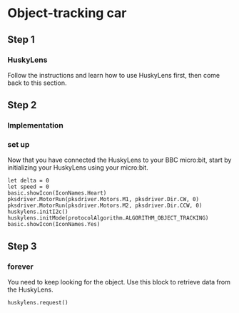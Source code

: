 # Object-tracking car
## Step 1
### HuskyLens
Follow the instructions and learn how to use HuskyLens first, then come back to this section.

## Step 2
### Implementation
### set up
Now that you have connected the HuskyLens to your BBC micro:bit, start by initializing your HuskyLens using your micro:bit.
```block
let delta = 0
let speed = 0
basic.showIcon(IconNames.Heart)
pksdriver.MotorRun(pksdriver.Motors.M1, pksdriver.Dir.CW, 0)
pksdriver.MotorRun(pksdriver.Motors.M2, pksdriver.Dir.CCW, 0)
huskylens.initI2c()
huskylens.initMode(protocolAlgorithm.ALGORITHM_OBJECT_TRACKING)
basic.showIcon(IconNames.Yes)
```
## Step 3
### forever
You need to keep looking for the object. Use this block to retrieve data from the HuskyLens.
```block
huskylens.request()
```
